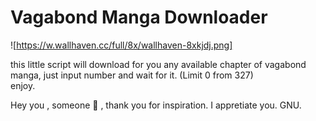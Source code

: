 # Vagabond Manga Downloader

![https://w.wallhaven.cc/full/8x/wallhaven-8xkjdj.png]

this little script will download for you any available chapter of vagabond manga, just input number and wait for it. (Limit 0 from 327) \
enjoy.


Hey you , someone 🤍 , thank you for inspiration. I appretiate you. GNU.
